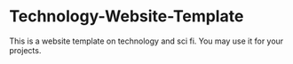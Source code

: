# Technology-Website-Template
This is a website template on technology and sci fi. You may use it for your projects.

